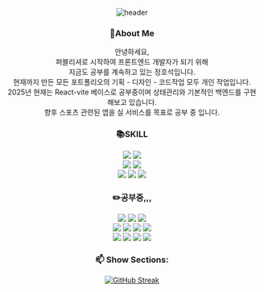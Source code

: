 <div align=center>
  
![header](https://capsule-render.vercel.app/api?type=waving&text=방문%20감사합니다.&fontColor=f4fdfa&fontSize=45&animation=fadeIn&height=150)



### :pushpin:About Me
안녕하세요,  
퍼블리셔로 시작하여 프론트엔드 개발자가 되기 위해   
지금도 공부를 계속하고 있는 정호석입니다.  
현재까지 만든 모든 포트폴리오의 기획 - 디자인 - 코드작업 모두 개인 작업입니다.  
2025년 현재는 React-vite 베이스로 공부중이며 상태관리와 기본적인 백엔드를 구현해보고 있습니다.   
향후 스포츠 관련된 앱을 실 서비스를 목표로 공부 중 입니다.

  
### :books:SKILL  
  <img src="https://img.shields.io/badge/html5-E34F26?style=for-the-badge&logo=HTML5&logoColor=black">
  <img src="https://img.shields.io/badge/css3-1572B6?style=for-the-badge&logo=CSS3&logoColor=black">   <br>
  <img src="https://img.shields.io/badge/javascript-F7DF1E?style=for-the-badge&logo=JavaScript&logoColor=black">
  <img src="https://img.shields.io/badge/wordpress-21759B?style=for-the-badge&logo=wordpress&logoColor=black">   <br>
  <img src="https://img.shields.io/badge/git-F05032?style=for-the-badge&logo=git&logoColor=black">
  <img src="https://img.shields.io/badge/github-181717?style=for-the-badge&logo=github&logoColor=white">
  <img src="https://img.shields.io/badge/sass-CC6699?style=for-the-badge&logo=sass&logoColor=black">

 
### :pencil2:공부중,,,
  <img src="https://img.shields.io/badge/react-61DAFB?style=for-the-badge&logo=react&logoColor=black">   
  <img src="https://img.shields.io/badge/createreactapp-09D3AC?style=for-the-badge&logo=createreactapp&logoColor=black">
  <img src="https://img.shields.io/badge/Next.js-000?logo=nextdotjs&logoColor=fff&style=for-the-badge">   <br>
  <img src="https://img.shields.io/badge/PHP-777BB4?style=for-the-badge&logo=php&logoColor=white">   
  <img src="https://img.shields.io/badge/MySQL-4479A1?style=for-the-badge&logo=mysql&logoColor=white">
  <img src="https://img.shields.io/badge/Node.js-339933?style=for-the-badge&logo=nodedotjs&logoColor=white">
  <img src="https://img.shields.io/badge/Express.js-000000?style=for-the-badge&logo=express&logoColor=white">   <br>
  <img src="https://img.shields.io/badge/Vite-646CFF?style=for-the-badge&logo=vite&logoColor=white">
  <img src="https://img.shields.io/badge/Firebase-FFCA28?style=for-the-badge&logo=firebase&logoColor=black">
  <img src="https://img.shields.io/badge/Recoil-3578E5?style=for-the-badge&logo=recoil&logoColor=white">
  <img src="https://img.shields.io/badge/Redux-764ABC?style=for-the-badge&logo=redux&logoColor=white">


 
### 📫 Show Sections:
[![GitHub Streak](https://streak-stats.demolab.com?user=ARISTAHS&theme=radical&locale=ko&hide_longest_streak=true)](https://git.io/streak-stats)



</div>



<!--
**ARISTAHS/ARISTAHS** is a ✨ _special_ ✨ repository because its `README.md` (this file) appears on your GitHub profile.

Here are some ideas to get you started:

- 🔭 I’m currently working on ...
- 🌱 I’m currently learning ...
- 👯 I’m looking to collaborate on ...
- 🤔 I’m looking for help with ...
- 💬 Ask me about ...
- 📫 How to reach me: ...
- 😄 Pronouns: ...
- ⚡ Fun fact: ...
-->
